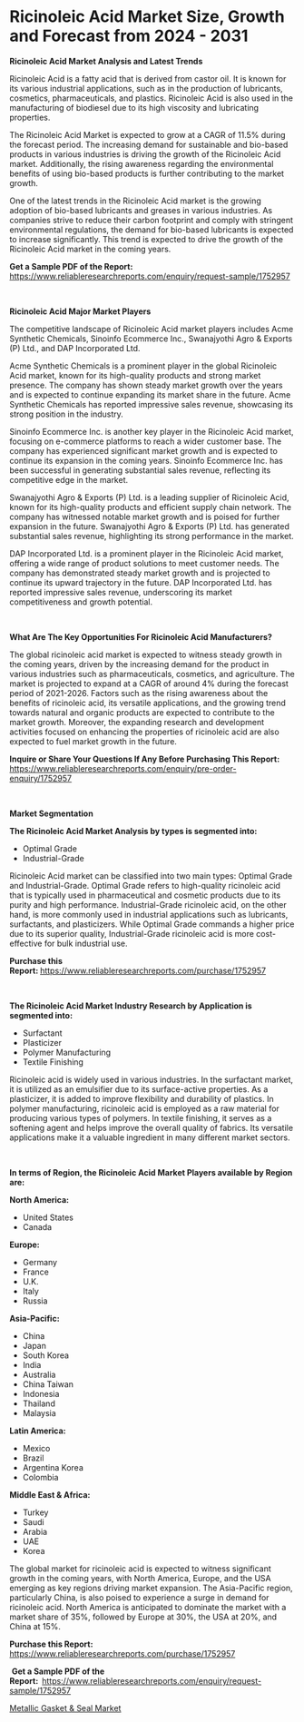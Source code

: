 <p><h1>Ricinoleic Acid Market Size, Growth and Forecast from 2024 - 2031</h1></p><p><strong>Ricinoleic Acid Market Analysis and Latest Trends</strong></p>
<p><p>Ricinoleic Acid is a fatty acid that is derived from castor oil. It is known for its various industrial applications, such as in the production of lubricants, cosmetics, pharmaceuticals, and plastics. Ricinoleic Acid is also used in the manufacturing of biodiesel due to its high viscosity and lubricating properties.</p><p>The Ricinoleic Acid Market is expected to grow at a CAGR of 11.5% during the forecast period. The increasing demand for sustainable and bio-based products in various industries is driving the growth of the Ricinoleic Acid market. Additionally, the rising awareness regarding the environmental benefits of using bio-based products is further contributing to the market growth.</p><p>One of the latest trends in the Ricinoleic Acid market is the growing adoption of bio-based lubricants and greases in various industries. As companies strive to reduce their carbon footprint and comply with stringent environmental regulations, the demand for bio-based lubricants is expected to increase significantly. This trend is expected to drive the growth of the Ricinoleic Acid market in the coming years.</p></p>
<p><strong>Get a Sample PDF of the Report:&nbsp;</strong> <a href="https://www.reliableresearchreports.com/enquiry/request-sample/1752957">https://www.reliableresearchreports.com/enquiry/request-sample/1752957</a></p>
<p>&nbsp;</p>
<p><strong>Ricinoleic Acid Major Market Players</strong></p>
<p><p>The competitive landscape of Ricinoleic Acid market players includes Acme Synthetic Chemicals, Sinoinfo Ecommerce Inc., Swanajyothi Agro & Exports (P) Ltd., and DAP Incorporated Ltd.</p><p>Acme Synthetic Chemicals is a prominent player in the global Ricinoleic Acid market, known for its high-quality products and strong market presence. The company has shown steady market growth over the years and is expected to continue expanding its market share in the future. Acme Synthetic Chemicals has reported impressive sales revenue, showcasing its strong position in the industry.</p><p>Sinoinfo Ecommerce Inc. is another key player in the Ricinoleic Acid market, focusing on e-commerce platforms to reach a wider customer base. The company has experienced significant market growth and is expected to continue its expansion in the coming years. Sinoinfo Ecommerce Inc. has been successful in generating substantial sales revenue, reflecting its competitive edge in the market.</p><p>Swanajyothi Agro & Exports (P) Ltd. is a leading supplier of Ricinoleic Acid, known for its high-quality products and efficient supply chain network. The company has witnessed notable market growth and is poised for further expansion in the future. Swanajyothi Agro & Exports (P) Ltd. has generated substantial sales revenue, highlighting its strong performance in the market.</p><p>DAP Incorporated Ltd. is a prominent player in the Ricinoleic Acid market, offering a wide range of product solutions to meet customer needs. The company has demonstrated steady market growth and is projected to continue its upward trajectory in the future. DAP Incorporated Ltd. has reported impressive sales revenue, underscoring its market competitiveness and growth potential.</p></p>
<p>&nbsp;</p>
<p><strong>What Are The Key Opportunities For Ricinoleic Acid Manufacturers?</strong></p>
<p><p>The global ricinoleic acid market is expected to witness steady growth in the coming years, driven by the increasing demand for the product in various industries such as pharmaceuticals, cosmetics, and agriculture. The market is projected to expand at a CAGR of around 4% during the forecast period of 2021-2026. Factors such as the rising awareness about the benefits of ricinoleic acid, its versatile applications, and the growing trend towards natural and organic products are expected to contribute to the market growth. Moreover, the expanding research and development activities focused on enhancing the properties of ricinoleic acid are also expected to fuel market growth in the future.</p></p>
<p><strong>Inquire or Share Your Questions If Any Before Purchasing This Report:</strong> <a href="https://www.reliableresearchreports.com/enquiry/pre-order-enquiry/1752957">https://www.reliableresearchreports.com/enquiry/pre-order-enquiry/1752957</a></p>
<p>&nbsp;</p>
<p><strong>Market Segmentation</strong></p>
<p><strong>The Ricinoleic Acid Market Analysis by types is segmented into:</strong></p>
<p><ul><li>Optimal Grade</li><li>Industrial-Grade</li></ul></p>
<p><p>Ricinoleic Acid market can be classified into two main types: Optimal Grade and Industrial-Grade. Optimal Grade refers to high-quality ricinoleic acid that is typically used in pharmaceutical and cosmetic products due to its purity and high performance. Industrial-Grade ricinoleic acid, on the other hand, is more commonly used in industrial applications such as lubricants, surfactants, and plasticizers. While Optimal Grade commands a higher price due to its superior quality, Industrial-Grade ricinoleic acid is more cost-effective for bulk industrial use.</p></p>
<p><strong>Purchase this Report:&nbsp;</strong><a href="https://www.reliableresearchreports.com/purchase/1752957">https://www.reliableresearchreports.com/purchase/1752957</a></p>
<p>&nbsp;</p>
<p><strong>The Ricinoleic Acid Market Industry Research by Application is segmented into:</strong></p>
<p><ul><li>Surfactant</li><li>Plasticizer</li><li>Polymer Manufacturing</li><li>Textile Finishing</li></ul></p>
<p><p>Ricinoleic acid is widely used in various industries. In the surfactant market, it is utilized as an emulsifier due to its surface-active properties. As a plasticizer, it is added to improve flexibility and durability of plastics. In polymer manufacturing, ricinoleic acid is employed as a raw material for producing various types of polymers. In textile finishing, it serves as a softening agent and helps improve the overall quality of fabrics. Its versatile applications make it a valuable ingredient in many different market sectors.</p></p>
<p>&nbsp;</p>
<p><strong>In terms of Region, the Ricinoleic Acid Market Players available by Region are:</strong></p>
<p>
    <p> <strong> North America: </strong>
        <ul>
            <li>United States</li>
            <li>Canada</li>
        </ul>
        </p> 
    <p> <strong> Europe: </strong>
        <ul>
            <li>Germany</li>
            <li>France</li>
            <li>U.K.</li>
            <li>Italy</li>
            <li>Russia</li>
        </ul>
        </p> 
    <p> <strong> Asia-Pacific: </strong>
        <ul>
            <li>China</li>
            <li>Japan</li>
            <li>South Korea</li>
            <li>India</li>
            <li>Australia</li>
            <li>China Taiwan</li>
            <li>Indonesia</li>
            <li>Thailand</li>
            <li>Malaysia</li>
        </ul>
        </p> 
    <p> <strong> Latin America: </strong>
        <ul>
            <li>Mexico</li>
            <li>Brazil</li>
            <li>Argentina Korea</li>
            <li>Colombia</li>
        </ul>
        </p> 
    <p> <strong> Middle East & Africa: </strong>
        <ul>
            <li>Turkey</li>
            <li>Saudi</li>
            <li>Arabia</li>
            <li>UAE</li>
            <li>Korea</li>
        </ul>
    </p>
    </p>
<p><p>The global market for ricinoleic acid is expected to witness significant growth in the coming years, with North America, Europe, and the USA emerging as key regions driving market expansion. The Asia-Pacific region, particularly China, is also poised to experience a surge in demand for ricinoleic acid. North America is anticipated to dominate the market with a market share of 35%, followed by Europe at 30%, the USA at 20%, and China at 15%.</p></p>
<p><strong>Purchase this Report: </strong><a href="https://www.reliableresearchreports.com/purchase/1752957">https://www.reliableresearchreports.com/purchase/1752957</a></p>
<p>&nbsp;<strong>Get a Sample PDF of the Report:&nbsp;&nbsp;</strong><a href="https://www.reliableresearchreports.com/enquiry/request-sample/1752957">https://www.reliableresearchreports.com/enquiry/request-sample/1752957</a></p>
<p><strong></strong></p>
<p><p><a href="https://copper-carbon-84f.notion.site/Metallic-Gasket-Seal-Market-Research-Report-Reveals-The-Latest-Trends-And-Opportunities-of-this-Ma-fcad52f85e1742a3af188a4f29b20e8c">Metallic Gasket & Seal Market</a></p></p>